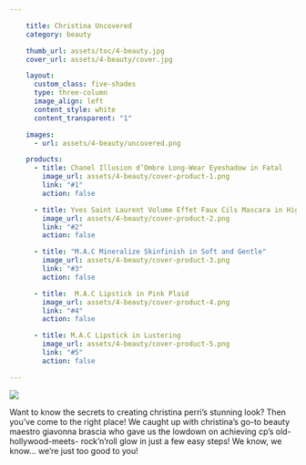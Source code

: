 ```yaml
---

    title: Christina Uncovered
    category: beauty

    thumb_url: assets/toc/4-beauty.jpg
    cover_url: assets/4-beauty/cover.jpg

    layout:
      custom_class: five-shades
      type: three-column
      image_align: left
      content_style: white
      content_transparent: "1"

    images:
      - url: assets/4-beauty/uncovered.png

    products:
      - title: Chanel Illusion d’Ombre Long-Wear Eyeshadow in Fatal
        image_url: assets/4-beauty/cover-product-1.png
        link: "#1"
        action: false

      - title: Yves Saint Laurent Volume Effet Faux Cils Mascara in High Density Black
        image_url: assets/4-beauty/cover-product-2.png
        link: "#2"
        action: false

      - title: "M.A.C Mineralize Skinfinish in Soft and Gentle"
        image_url: assets/4-beauty/cover-product-3.png
        link: "#3"
        action: false

      - title:  M.A.C Lipstick in Pink Plaid
        image_url: assets/4-beauty/cover-product-4.png
        link: "#4"
        action: false

      - title: M.A.C Lipstick in Lustering
        image_url: assets/4-beauty/cover-product-5.png
        link: "#5"
        action: false

---
```


<img id="uncovered" src="assets/4-beauty/uncovered.png" data-media-id="images:1">

<p id="uncovered-description">
  Want to know the secrets to
  creating christina perri’s
  stunning look? Then you’ve come
  to the right place! We caught
  up with christina’s go-to beauty
  maestro giavonna brascia who
  gave us the lowdown on achieving
  cp’s  old-hollywood-meets-
  rock’n’roll glow in just a few
  easy steps! We know, we know...
  we’re just too good to you!
</p>
